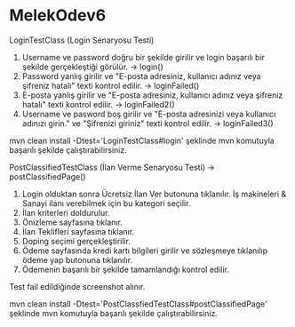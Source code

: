 # MelekOdev6

LoginTestClass (Login Senaryosu Testi)

1. Username ve password doğru bir şekilde girilir ve login başarılı bir şekilde gerçekleştiği görülür. -> login()
2. Password yanlış girilir ve "E-posta adresiniz, kullanıcı adınız veya şifreniz hatalı" texti kontrol edilir. -> loginFailed()
3. E-posta yanlış girilir ve "E-posta adresiniz, kullanıcı adınız veya şifreniz hatalı" texti kontrol edilir. -> loginFailed2()
4. Username ve pasword boş girilir ve "E-posta adresinizi veya kullanıcı adınızı girin." ve "Şifrenizi giriniz" texti kontrol edilir. -> loginFailed3()

mvn clean install -Dtest='LoginTestClass#login' şeklinde mvn komutuyla başarılı şekilde çalıştırabilirsiniz.


PostClassifiedTestClass (İlan Verme Senaryosu Testi) -> postClassifiedPage()
1. Login olduktan sonra Ücretsiz İlan Ver butonuna tıklanılır. İş makineleri & Sanayi ilanı verebilmek için bu kategori seçilir.
2. İlan kriterleri doldurulur.
3. Önizleme sayfasına tıklanır.
4. İlan Teklifleri sayfasına tıklanır.
5. Doping seçimi gerçekleştirilir.
6. Ödeme sayfasında kredi kartı bilgileri girilir ve sözleşmeye tıklanılıp ödeme yap butonuna tıklanılır.
7. Ödemenin başarılı bir şekilde tamamlandığı kontrol edilir.

Test fail edildiğinde screenshot alınır.

mvn clean install -Dtest='PostClassfiedTestClass#postClassifiedPage' şeklinde mvn komutuyla başarılı şekilde çalıştırabilirsiniz.








